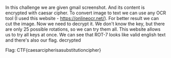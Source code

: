 In this challenge we are given gmail screenshot.
And its content is encrypted with caesar cipher.
To convert image to text we can use any OCR tool (I used this website - https://onlineocr.net/).
For better result we can cut the image. Now we need to decrypt it.
We don't know the key, but there are only 25 possible rotations, so we can try them all.
This website allows us to try all keys at once. We can see that ROT-7 looks like valid english text and there's also our flag.
decrypted

Flag: CTF{caesarcipherisasubstitutioncipher}
